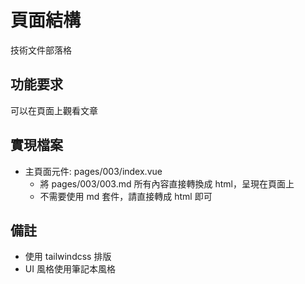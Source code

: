 # 頁面結構

技術文件部落格

## 功能要求

可以在頁面上觀看文章

## 實現檔案

- 主頁面元件: pages/003/index.vue
    - 將 pages/003/003.md 所有內容直接轉換成 html，呈現在頁面上
    - 不需要使用 md 套件，請直接轉成 html 即可

## 備註

- 使用 tailwindcss 排版
- UI 風格使用筆記本風格